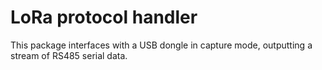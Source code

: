 # LoRa protocol handler

This package interfaces with a USB dongle in capture mode, outputting a stream of RS485 serial data.